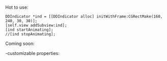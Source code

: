 Hot to use:

```
DDIndicator *ind = [[DDIndicator alloc] initWithFrame:CGRectMake(160, 240, 30, 30)];
[self.view addSubview:ind];
[ind startAnimating];
//[ind stopAnimating];
```


Coming soon:

-customizable properties: